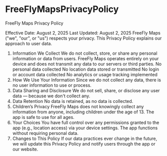 # FreeFlyMapsPrivacyPolicy
FreeFly Maps Privacy Policy

Effective Date: August 2, 2025
Last Updated: August 2, 2025
FreeFly Maps ("we", "our", or "us") respects your privacy. This Privacy Policy explains our approach to user data.

1. Information We Collect
We do not collect, store, or share any personal information or data from users.
FreeFly Maps operates entirely on your device and does not transmit any data to our servers or third parties.
No personal data collected
No location data stored or transmitted
No login or account data collected
No analytics or usage tracking implemented
2. How We Use Your Information
Since we do not collect any data, there is no user information to use or process.
3. Data Sharing and Disclosure
We do not sell, share, or disclose any user data — because we don't collect any.
4. Data Retention
No data is retained, as no data is collected.
5. Children’s Privacy
FreeFly Maps does not knowingly collect any information from anyone, including children under the age of 13. The app is safe to use for all ages.
6. Your Choices
You have full control over any permissions granted to the app (e.g., location access) via your device settings. The app functions without requiring personal data.
7. Changes to This Policy
If our data practices ever change in the future, we will update this Privacy Policy and notify users through the app or our website.
